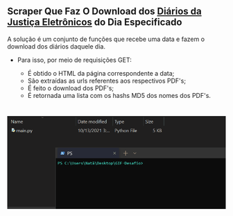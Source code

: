 ## Scraper Que Faz O Download dos [Diários da Justiça Eletrônicos](http://www.stf.jus.br/portal/diariojusticaeletronico/pesquisardiarioeletronico.asp) do Dia Especificado


A solução é um conjunto de funções que recebe uma data e fazem o download dos diários daquele dia.

- Para isso, por meio de requisições GET:

  - É obtido o HTML da página correspondente a data;
  - São extraídas as urls referentes aos respectivos PDF's;
  - É feito o download dos PDF's;
  - É retornada uma lista com os hashs MD5 dos nomes dos PDF's.


# ![Gif-Execucao](https://github.com/natansantoz/Scraper-Diario-da-Justica-Eletronico/blob/master/imagens/gif-updated.gif)
